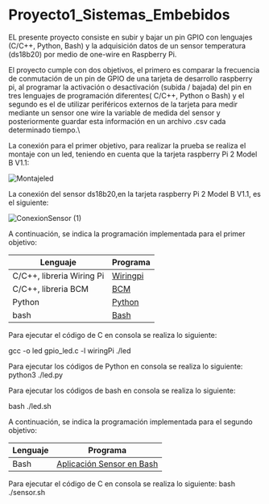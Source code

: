 # Proyecto1_Sistemas_Embebidos
EL presente proyecto consiste en subir y bajar un pin GPIO con lenguajes (C/C++, Python, Bash) y la adquisición datos de un sensor temperatura (ds18b20) por medio de one-wire en Raspberry Pi.

El proyecto cumple con dos objetivos, el primero es comparar la frecuencia de conmutación de un pin de GPIO de una tarjeta de desarrollo raspberry pi, al programar la activación o desactivación (subida / bajada) del pin en tres lenguajes de programación diferentes( C/C++, Python o Bash) y el segundo es el de utilizar periféricos externos de la tarjeta para medir mediante un sensor one wire la variable de medida del sensor y posteriormente guardar esta información en un archivo .csv cada determinado tiempo.\\

La conexión para el primer objetivo, para realizar la prueba se realiza el montaje con un led, teniendo en cuenta que la tarjeta raspberry Pi 2 Model B V1.1:
                        
![Montajeled](https://user-images.githubusercontent.com/80786325/111538703-01537900-873b-11eb-9fce-9075bfeef7d4.PNG)

La conexión del sensor ds18b20,en la tarjeta raspberry Pi 2 Model B V1.1, es el siguiente:

![ConexionSensor (1)](https://user-images.githubusercontent.com/80786325/111538879-39f35280-873b-11eb-8fee-31c0a53a4f96.PNG)

A continuación, se indica la programación implementada para el primer objetivo:

| Lenguaje      | Programa |
| ------------- | ------------- |
| C/C++, libreria Wiring Pi  | [Wiringpi](https://github.com/Fredycuellar/Proyecto1_Sistemas_Embebidos/blob/94931f9a6c48a0345d5b23ea3d00ba4b70d7f1ef/WiringPi) |
| C/C++, libreria BCM |[BCM](https://github.com/Fredycuellar/Proyecto1_Sistemas_Embebidos/blob/f9923b92b93e805823808ba6d64ad7ea7321de52/BCM) |
| Python | [Python](https://github.com/Fredycuellar/Proyecto1_Sistemas_Embebidos/blob/5f52e727b520e943d16d735efebd35be09166315/Python)  |
|bash | [Bash](https://github.com/Fredycuellar/Proyecto1_Sistemas_Embebidos/blob/d43c243f8bea0d57bbbf3a5e0e3c35a0b7ee1acd/Bash) |

Para ejecutar el código de C en consola se realiza lo siguiente:

gcc -o led gpio_led.c -l wiringPi
./led

Para ejecutar los códigos de Python en consola se realiza lo siguiente:
python3 ./led.py

Para ejecutar los códigos de bash en consola se realiza lo siguiente:

bash ./led.sh

A continuación, se indica la programación implementada para el segundo objetivo:

| Lenguaje      | Programa |
| ------------- | ------------- |
|Bash  | [Aplicación Sensor en Bash](https://github.com/Fredycuellar/Proyecto1_Sistemas_Embebidos/blob/a044cc04f32c177029d4b6a671705c3089545bdf/Sensor_Bash) |

Para ejecutar el código de C en consola se realiza lo siguiente:
bash ./sensor.sh
